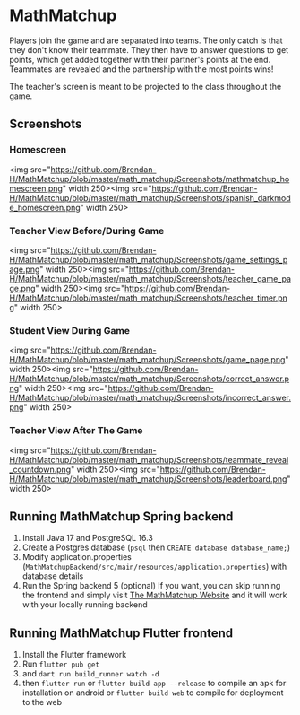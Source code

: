 # MathMatchup

Players join the game and are separated into teams. The only catch is that they don't know their teammate.
They then have to answer questions to get points, which get added together with their partner's points at the end.
Teammates are revealed and the partnership with the most points wins!

The teacher's screen is meant to be projected to the class throughout the game.

## Screenshots

### Homescreen
<img src="https://github.com/Brendan-H/MathMatchup/blob/master/math_matchup/Screenshots/mathmatchup_homescreen.png" width 250><img src="https://github.com/Brendan-H/MathMatchup/blob/master/math_matchup/Screenshots/spanish_darkmode_homescreen.png" width 250>
### Teacher View Before/During Game
<img src="https://github.com/Brendan-H/MathMatchup/blob/master/math_matchup/Screenshots/game_settings_page.png" width 250><img src="https://github.com/Brendan-H/MathMatchup/blob/master/math_matchup/Screenshots/teacher_game_page.png" width 250><img src="https://github.com/Brendan-H/MathMatchup/blob/master/math_matchup/Screenshots/teacher_timer.png" width 250>
### Student View During Game
<img src="https://github.com/Brendan-H/MathMatchup/blob/master/math_matchup/Screenshots/game_page.png" width 250><img src="https://github.com/Brendan-H/MathMatchup/blob/master/math_matchup/Screenshots/correct_answer.png" width 250><img src="https://github.com/Brendan-H/MathMatchup/blob/master/math_matchup/Screenshots/incorrect_answer.png" width 250>
### Teacher View After The Game
<img src="https://github.com/Brendan-H/MathMatchup/blob/master/math_matchup/Screenshots/teammate_reveal_countdown.png" width 250><img src="https://github.com/Brendan-H/MathMatchup/blob/master/math_matchup/Screenshots/leaderboard.png" width 250>



## Running MathMatchup Spring backend
1. Install Java 17 and PostgreSQL 16.3
2. Create a Postgres database (```psql``` then ```CREATE database database_name;```)
3. Modify application.properties (```MathMatchupBackend/src/main/resources/application.properties```) with database details
4. Run the Spring backend
5 (optional) If you want, you can skip running the frontend and simply visit [The MathMatchup Website](https://mathmatchup.brendanharan.com) and it will work with your locally running backend

## Running MathMatchup Flutter frontend

1. Install the Flutter framework
2. Run ```flutter pub get```
3. and ```dart run build_runner watch -d```
4. then ```flutter run``` or ```flutter build app --release``` to compile an apk for installation on android or ```flutter build web``` to compile for deployment to the web
